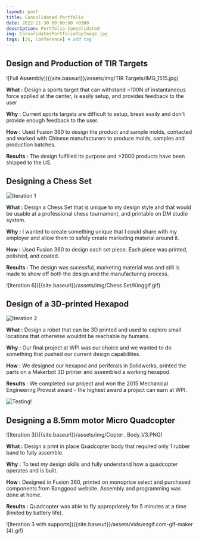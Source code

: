 ```yaml
---
layout: post
title: Consolidated Portfolio
date: 2022-11-30 00:00:00 +0300
description: Portfolio Consolidated
img: ConsolidatedPortfolioTopImage.jpg
tags: [Js, Conference] # add tag
---
```


## Design and Production of TIR Targets

![Full Assembly]({{site.baseurl}}/assets/img/TIR Targets/IMG_1515.jpg)

**What :** Design a sports target that can withstand ~100N of instantaneous force applied at the center, is easily setup, and provides feedback to the user

**Why :** Current sports targets are difficult to setup, break easily and don't provide enough feedback to the user.

**How :** Used Fusion 360 to design the product and sample molds, contacted and worked with Chinese manufacturers to produce molds, samples and production batches.

**Results :** The design fulfilled its purpose and >2000 products have been shipped to the US.

## Designing a Chess Set
![Iteration 1]({{site.baseurl}}/assets/img/ChessSetGold.jpg)

**What :** Design a Chess Set that is unique to my design style and that would be usable at a professional chess tournament, and printable on DM studio system.

**Why :** I wanted to create something unique that I could share with my employer and allow them to safely create marketing material around it.

**How :** Used Fusion 360 to design each set piece. Each piece was printed, polished, and coated.

**Results :** The design was sucessful, marketing material was and still is made to show off both the design and the manufacturing process.

![Iteration 6]({{site.baseurl}}/assets/img/Chess Set/Kinggif.gif)

## Design of a 3D-printed Hexapod

 ![Iteration 2]({{site.baseurl}}/assets/img/Final_Render.png)

**What :** Design a robot that can be 3D printed and used to explore small locations that otherwise wouldnt be reachable by humans.

**Why :** Our final project at WPI was our choice and we wanted to do something that pushed our current design capabilities.

**How :** We designed our hexapod and periferals in Solidworks, printed the parts on a Makerbot 3D printer and assembled a working hexapod.

**Results :** We completed our project and won the 2015 Mechanical Engineering Provost award - the highest award a project can earn at WPI.


![Testing!]({{site.baseurl}}/assets/vids/Testing.gif)

## Designing a 8.5mm motor Micro Quadcopter

![Iteration 3]({{site.baseurl}}/assets/img/Copter_ Body_V3.PNG)

**What :** Design a print in place Quadcopter body that required only 1 rubber band to fully assemble.

**Why :** To test my design skills and fully understand how a quadcopter operates and is built.

**How :** Designed in Fusion 360, printed on monoprice select and purchased components from Banggood website. Assembly and programming was done at home.

**Results :** Quadcopter was able to fly appropriately for 5 minutes at a time (limited by battery life).


![Iteration 3 with supports]({{site.baseurl}}/assets/vids/ezgif.com-gif-maker (4).gif)
